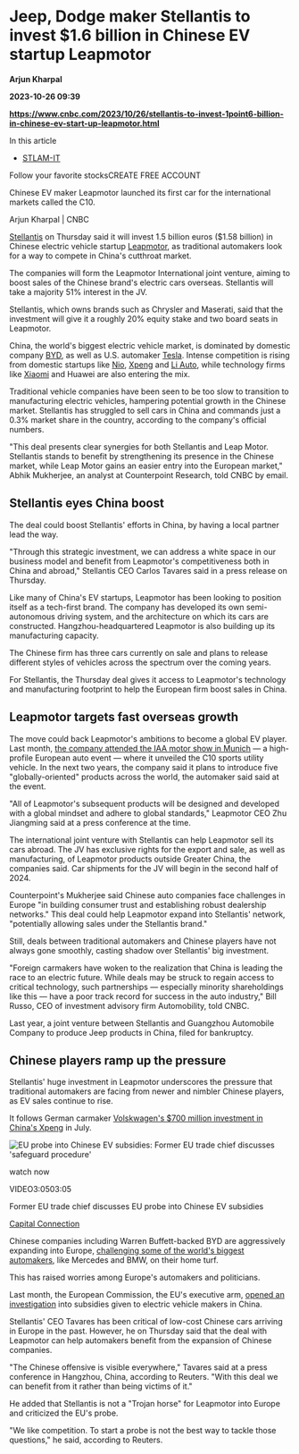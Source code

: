 # Jeep, Dodge maker Stellantis to invest $1.6 billion in Chinese EV startup Leapmotor
**Arjun Kharpal**

**2023-10-26 09:39**

**https://www.cnbc.com/2023/10/26/stellantis-to-invest-1point6-billion-in-chinese-ev-start-up-leapmotor.html**

In this article

*   [STLAM-IT](https://www.cnbc.com/quotes/STLAM-IT)

Follow your favorite stocksCREATE FREE ACCOUNT

Chinese EV maker Leapmotor launched its first car for the international markets called the C10.

Arjun Kharpal | CNBC

[Stellantis](https://www.cnbc.com/quotes/STLAM-IT/) on Thursday said it will invest 1.5 billion euros ($1.58 billion) in Chinese electric vehicle startup [Leapmotor](https://www.cnbc.com/quotes/undefined/), as traditional automakers look for a way to compete in China's cutthroat market.

The companies will form the Leapmotor International joint venture, aiming to boost sales of the Chinese brand's electric cars overseas. Stellantis will take a majority 51% interest in the JV.

Stellantis, which owns brands such as Chrysler and Maserati, said that the investment will give it a roughly 20% equity stake and two board seats in Leapmotor.

China, the world's biggest electric vehicle market, is dominated by domestic company [BYD](https://www.cnbc.com/quotes/ZE594-CN/), as well as U.S. automaker [Tesla](https://www.cnbc.com/quotes/TSLA/). Intense competition is rising from domestic startups like [Nio](https://www.cnbc.com/quotes/NIO/), [Xpeng](https://www.cnbc.com/quotes/XPEV/) and [Li Auto](https://www.cnbc.com/quotes/LI/), while technology firms like [Xiaomi](https://www.cnbc.com/quotes/1810-HK/) and Huawei are also entering the mix.

Traditional vehicle companies have been seen to be too slow to transition to manufacturing electric vehicles, hampering potential growth in the Chinese market. Stellantis has struggled to sell cars in China and commands just a 0.3% market share in the country, according to the company's official numbers.

"This deal presents clear synergies for both Stellantis and Leap Motor. Stellantis stands to benefit by strengthening its presence in the Chinese market, while Leap Motor gains an easier entry into the European market," Abhik Mukherjee, an analyst at Counterpoint Research, told CNBC by email.

Stellantis eyes China boost
---------------------------

The deal could boost Stellantis' efforts in China, by having a local partner lead the way.

"Through this strategic investment, we can address a white space in our business model and benefit from Leapmotor's competitiveness both in China and abroad," Stellantis CEO Carlos Tavares said in a press release on Thursday.

Like many of China's EV startups, Leapmotor has been looking to position itself as a tech-first brand. The company has developed its own semi-autonomous driving system, and the architecture on which its cars are constructed. Hangzhou-headquartered Leapmotor is also building up its manufacturing capacity.

The Chinese firm has three cars currently on sale and plans to release different styles of vehicles across the spectrum over the coming years.

For Stellantis, the Thursday deal gives it access to Leapmotor's technology and manufacturing footprint to help the European firm boost sales in China.

Leapmotor targets fast overseas growth
--------------------------------------

The move could back Leapmotor's ambitions to become a global EV player. Last month, [the company attended the IAA motor show in Munich](https://www.cnbc.com/2023/09/05/chinas-electric-carmakers-byd-xpeng-ramp-up-push-overseas.html) — a high-profile European auto event — where it unveiled the C10 sports utility vehicle. In the next two years, the company said it plans to introduce five "globally-oriented" products across the world, the automaker said said at the event.

"All of Leapmotor's subsequent products will be designed and developed with a global mindset and adhere to global standards," Leapmotor CEO Zhu Jiangming said at a press conference at the time.

The international joint venture with Stellantis can help Leapmotor sell its cars abroad. The JV has exclusive rights for the export and sale, as well as manufacturing, of Leapmotor products outside Greater China, the companies said. Car shipments for the JV will begin in the second half of 2024.

Counterpoint's Mukherjee said Chinese auto companies face challenges in Europe "in building consumer trust and establishing robust dealership networks." This deal could help Leapmotor expand into Stellantis' network, "potentially allowing sales under the Stellantis brand."

Still, deals between traditional automakers and Chinese players have not always gone smoothly, casting shadow over Stellantis' big investment.

"Foreign carmakers have woken to the realization that China is leading the race to an electric future. While deals may be struck to regain access to critical technology, such partnerships — especially minority shareholdings like this — have a poor track record for success in the auto industry," Bill Russo, CEO of investment advisory firm Automobility, told CNBC.

Last year, a joint venture between Stellantis and Guangzhou Automobile Company to produce Jeep products in China, filed for bankruptcy.

Chinese players ramp up the pressure
------------------------------------

Stellantis' huge investment in Leapmotor underscores the pressure that traditional automakers are facing from newer and nimbler Chinese players, as EV sales continue to rise.

It follows German carmaker [Volskwagen's $700 million investment in China's Xpeng](https://www.cnbc.com/2023/07/26/volkswagen-xpeng-to-develop-two-new-evs-for-china.html) in July.

![EU probe into Chinese EV subsidies: Former EU trade chief discusses 'safeguard procedure'](https://image.cnbcfm.com/api/v1/image/107307158-16957920791695792077-31359209752-1080pnbcnews.jpg?v=1695792621&w=750&h=422&vtcrop=y)

watch now

VIDEO3:0503:05

Former EU trade chief discusses EU probe into Chinese EV subsidies

[Capital Connection](https://www.cnbc.com/capital-connection/)

Chinese companies including Warren Buffett-backed BYD are aggressively expanding into Europe, [challenging some of the world's biggest automakers](https://www.cnbc.com/2023/09/04/we-are-ready-to-engage-europes-biggest-carmakers-brace-for-chinas-ev-challenge.html), like Mercedes and BMW, on their home turf.

This has raised worries among Europe's automakers and politicians.

Last month, the European Commission, the EU's executive arm, [opened an investigation](https://www.cnbc.com/2023/09/13/eu-launches-anti-subsidy-probe-in-chinese-evs.html) into subsidies given to electric vehicle makers in China.

Stellantis' CEO Tavares has been critical of low-cost Chinese cars arriving in Europe in the past. However, he on Thursday said that the deal with Leapmotor can help automakers benefit from the expansion of Chinese companies.

"The Chinese offensive is visible everywhere," Tavares said at a press conference in Hangzhou, China, according to Reuters. "With this deal we can benefit from it rather than being victims of it."

He added that Stellantis is not a "Trojan horse" for Leapmotor into Europe and criticized the EU's probe.

"We like competition. To start a probe is not the best way to tackle those questions," he said, according to Reuters.